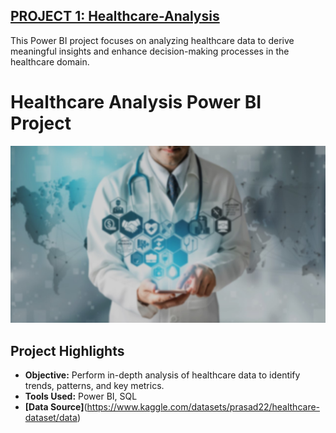 ## [PROJECT 1: Healthcare-Analysis](https://github.com/GauthamKrishnaDas98/Healthcare-Analysis/tree/main)
This Power BI project focuses on analyzing healthcare data to derive meaningful insights and enhance decision-making processes in the healthcare domain.
# Healthcare Analysis Power BI Project

![Project Image](/image/BACKGROUND.jpg)


## Project Highlights

- **Objective:** Perform in-depth analysis of healthcare data to identify trends, patterns, and key metrics.
- **Tools Used:** Power BI, SQL
- **[Data Source]**(https://www.kaggle.com/datasets/prasad22/healthcare-dataset/data)
